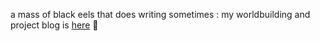 a mass of black eels that does writing sometimes : 
my worldbuilding and project blog is [here](https://www.tumblr.com/blog/mythopoeian-manuscripts)
🌌
